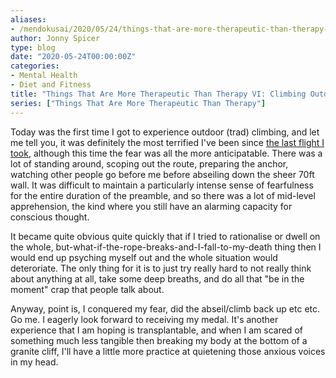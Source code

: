 ```yaml
---
aliases:
- /mendokusai/2020/05/24/things-that-are-more-therapeutic-than-therapy-vi-climbing-outdoors
author: Jonny Spicer
type: blog
date: "2020-05-24T00:00:00Z"
categories:
- Mental Health
- Diet and Fitness
title: "Things That Are More Therapeutic Than Therapy VI: Climbing Outdoors"
series: ["Things That Are More Therapeutic Than Therapy"]
---
```

Today was the first time I got to experience outdoor (trad) climbing, and let me tell you, it was definitely the most
terrified I've been since [the last flight I took,](/blog/things-that-are-more-therapeutic-than-therapy-bumpy-flights) although
this time the fear was all the more anticipatable. There was a lot of standing around, scoping out the route,
preparing the anchor, watching other people go before me before abseiling down the sheer 70ft wall. It was difficult
to maintain a particularly intense sense of fearfulness for the entire duration of the preamble, and so there was
a lot of mid-level apprehension, the kind where you still have an alarming capacity for conscious thought.

It became quite obvious quite quickly that if I tried to rationalise or dwell on the whole, but-what-if-the-rope-breaks-and-I-fall-to-my-death
thing then I would end up psyching myself out and the whole situation would deteroriate. The only thing for it is to
just try really hard to not really think about anything at all, take some deep breaths, and do all that "be in the
moment" crap that people talk about.

Anyway, point is, I conquered my fear, did the abseil/climb back up etc etc. Go me. I eagerly look forward to receiving
my medal. It's another experience that I am hoping is transplantable, and when I am scared of something much less
tangible then breaking my body at the bottom of a granite cliff, I'll have a little more practice at quietening
those anxious voices in my head.
